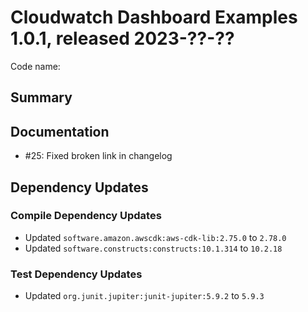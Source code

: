 # Cloudwatch Dashboard Examples 1.0.1, released 2023-??-??

Code name:

## Summary

## Documentation

* #25: Fixed broken link in changelog

## Dependency Updates

### Compile Dependency Updates

* Updated `software.amazon.awscdk:aws-cdk-lib:2.75.0` to `2.78.0`
* Updated `software.constructs:constructs:10.1.314` to `10.2.18`

### Test Dependency Updates

* Updated `org.junit.jupiter:junit-jupiter:5.9.2` to `5.9.3`
